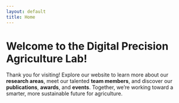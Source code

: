 ```yaml
---
layout: default
title: Home
---
```

# Welcome to the Digital Precision Agriculture Lab!  

Thank you for visiting! Explore our website to learn more about our **research areas**, meet our talented **team members**, and discover our **publications**, **awards**, and **events**. Together, we’re working toward a smarter, more sustainable future for agriculture.  